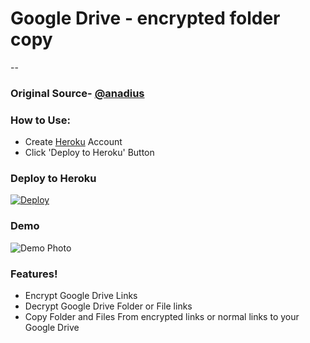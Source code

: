 # Google Drive - encrypted folder copy
--
### Original Source- [@anadius](https://github.com/anadius)
### How to Use:
  - Create [Heroku](https://signup.heroku.com/) Account 
  - Click 'Deploy to Heroku' Button
  
  
### Deploy to Heroku
[![Deploy](https://www.herokucdn.com/deploy/button.svg)](https://heroku.com/deploy)
### Demo
![Demo Photo](https://i.imgur.com/8DZVhjm.png)


### Features!
  
  - Encrypt Google Drive Links
  - Decrypt Google Drive Folder or File links
  - Copy Folder and Files From encrypted links or normal links to your Google Drive

